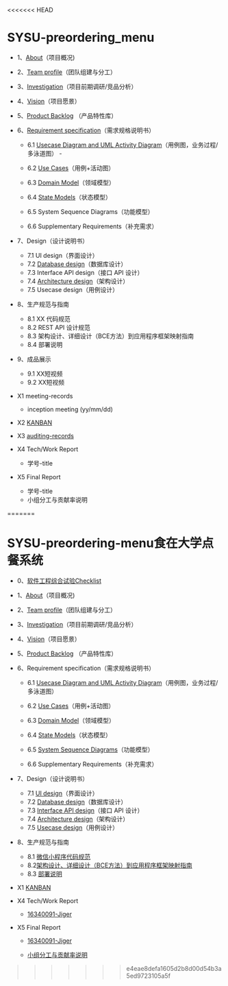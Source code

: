 <<<<<<< HEAD
# SYSU-preordering_menu
- 1、[About](https://github.com/preorderingmenugroup/SYSU-preordering_menu/document/About)（项目概况)  

- 2、[Team profile](https://github.com/preorderingmenugroup/SYSU-preordering_menu/document/Team)（团队组建与分工）  

- 3、[Investigation](https://github.com/preorderingmenugroup/SYSU-preordering_menu/document/Investagation/Investagation)（项目前期调研/竞品分析）  

- 4、[Vision](https://github.com/preorderingmenugroup/SYSU-preordering_menu/document/Vision)（项目愿景）  

- 5、[Product Backlog](https://github.com/preorderingmenugroup/SYSU-preordering_menu/document/Backlog) （产品特性库）  

- 6、[Requirement specification](https://preorderingmenugroup.github.io/SYSU-preordering_menu/Requirement-specification)（需求规格说明书）  
  - 6.1 [Usecase Diagram and UML Activity Diagram](https://preorderingmenugroup.github.io/SYSU-preordering_menu/Requirement-specification/1/1-1-usercase-diagram)（用例图，业务过程/多泳道图）  -

  - 6.2 [Use Cases](https://github.com/preorderingmenugroup/SYSU-preordering_menu/document/6_2_UsecasesAndActivityPic/user_cases.md)（用例+活动图）

  - 6.3 [Domain Model](https://github.com/preorderingmenugroup/SYSU-preordering_menu/blob/master/document/DomainModel/Domain%20Model.md)（领域模型）

  - 6.4 [State Models](https://github.com/preorderingmenugroup/SYSU-preordering_menu/document/statemodel/state_model.md)（状态模型）

  - 6.5 System Sequence Diagrams（功能模型）

  - 6.6 Supplementary Requirements（补充需求）

- 7、Design（设计说明书）

  - 7.1 UI design（界面设计）
  - 7.2 [Database design](https://preorderingmenugroup.github.io/SYSU-preordering_menu/Design/2DataBaseDesign)（数据库设计）
  - 7.3 Interface API design（接口 API 设计）
  - 7.4 [Architecture design](https://preorderingmenugroup.github.io/SYSU-preordering_menu/document/Framework/7-4/framework)（架构设计）
  - 7.5 Usecase design（用例设计）

- 8、生产规范与指南

  - 8.1 XX 代码规范
  - 8.2 REST API 设计规范
  - 8.3 架构设计、详细设计（BCE方法）到应用程序框架映射指南
  - 8.4 部署说明

- 9、成品展示

  - 9.1 XX短视频
  - 9.2 XX短视频

- X1 meeting-records

  - inception meeting (yy/mm/dd)

- X2 [KANBAN]()

- X3 [auditing-records]()

- X4 Tech/Work Report

  - 学号-title

- X5 Final Report

  - 学号-title
  - 小组分工与贡献率说明

  
=======
# SYSU-preordering-menu食在大学点餐系统
- 0、[软件工程综合试验Checklist](https://preorderingmenugroup.github.io/SYSU-preordering_menu/document/com_experiment/sotwarelab)   

- 1、[About](https://preorderingmenugroup.github.io/SYSU-preordering_menu/document/About)（项目概况)  

- 2、[Team profile](https://preorderingmenugroup.github.io/SYSU-preordering_menu/document/Team)（团队组建与分工）  

- 3、[Investigation](https://preorderingmenugroup.github.io/SYSU-preordering_menu/document/Investagation/Investagation)（项目前期调研/竞品分析）  

- 4、[Vision](https://preorderingmenugroup.github.io/SYSU-preordering_menu/document/Vision)（项目愿景）  

- 5、[Product Backlog](https://preorderingmenugroup.github.io/SYSU-preordering_menu/document/Backlog) （产品特性库）  

- 6、Requirement specification（需求规格说明书）  
  - 6.1 [Usecase Diagram and UML Activity Diagram](https://preorderingmenugroup.github.io/SYSU-preordering_menu/document/Requirement-specification/1/1-1-usercase-diagram)（用例图，业务过程/多泳道图）  

  - 6.2 [Use Cases](https://preorderingmenugroup.github.io/SYSU-preordering_menu/document/6_2_UsecasesAndActivityPic/user_cases)（用例+活动图）

  - 6.3 [Domain Model](https://preorderingmenugroup.github.io/SYSU-preordering_menu/document/DomainModel/DomainModel)（领域模型）

  - 6.4 [State Models](https://preorderingmenugroup.github.io/SYSU-preordering_menu/document/statemodel/state_model)（状态模型）

  - 6.5 [System Sequence Diagrams](https://preorderingmenugroup.github.io/SYSU-preordering_menu/document/SystemSequenceDiagrams/SysSeq)（功能模型）

  - 6.6 Supplementary Requirements（补充需求）

- 7、Design（设计说明书）

  - 7.1 [UI design](https://preorderingmenugroup.github.io/SYSU-preordering_menu/document/uidesign)（界面设计）
  - 7.2 [Database design](https://preorderingmenugroup.github.io/SYSU-preordering_menu/document/DatabaseDesign/DatabaseDesign)（数据库设计）
  - 7.3 [Interface API design](https://preorderingmenugroup.github.io/SYSU-preordering_menu/document/Design/7-3/api)（接口 API 设计）
  - 7.4 [Architecture design](https://preorderingmenugroup.github.io/SYSU-preordering_menu/document/Framework/7-4/framework)（架构设计）
  - 7.5 [Usecase design](https://preorderingmenugroup.github.io/SYSU-preordering_menu/document/usecaseDesign/usecaseDesign)（用例设计）

- 8、生产规范与指南

  - 8.1 [微信小程序代码规范](https://shimo.im/docs/EZKacqyM018gmopv/read)
  - 8.2[架构设计、详细设计（BCE方法）到应用程序框架映射指南]()
  - 8.3 [部署说明](https://preorderingmenugroup.github.io/SYSU-preordering_menu/document/com_experiment/sotwarelab)



- X1 [KANBAN](https://github.com/preorderingmenugroup/SYSU-preordering_menu/projects)


- X4 Tech/Work Report

  - [16340091-Jiger]()

- X5 Final Report
  - [16340091-Jiger]()

  - [小组分工与贡献率说明](https://preorderingmenugroup.github.io/SYSU-preordering_menu/document/contribution)
  

  
>>>>>>> e4eae8defa1605d2b8d00d54b3a5ed9723105a5f
